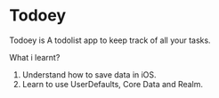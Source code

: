 # Todoey
Todoey is A todolist app to keep track of all your tasks.

What i learnt?
1. Understand how to save data in iOS.  
2. Learn to use UserDefaults, Core Data and Realm.
